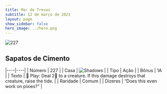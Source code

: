 ```yaml
---
title: Mar de Trevas
subtitle: 12 de março de 2021
layout: page
show_sidebar: false
hero_image: ../hero.png
---
```


![227](https://cdn.keyforgegame.com/media/card_front/pt/496_227_HCCJRP5WG59J_pt.png)

## Sapatos de Cimento

|----|----|
| Número | 227 |
| Casa | ![Shadows](https://archonarcana.com/images/thumb/e/ee/Shadows.png/22px-Shadows.png "Sombras") |
| Tipo | Ação |
| Bônus | 1A |
| Texto |  Play: Deal 2 to a creature. If this damage destroys that creature, raise the tide. |
| Raridade | Comum |
| Dizeres | “Does this even work on pixies?” |
